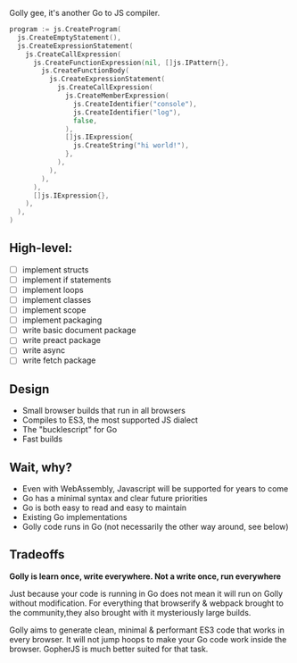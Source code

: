 Golly gee, it's another Go to JS compiler.

```go
program := js.CreateProgram(
  js.CreateEmptyStatement(),
  js.CreateExpressionStatement(
    js.CreateCallExpression(
      js.CreateFunctionExpression(nil, []js.IPattern{},
        js.CreateFunctionBody(
          js.CreateExpressionStatement(
            js.CreateCallExpression(
              js.CreateMemberExpression(
                js.CreateIdentifier("console"),
                js.CreateIdentifier("log"),
                false,
              ),
              []js.IExpression{
                js.CreateString("hi world!"),
              },
            ),
          ),
        ),
      ),
      []js.IExpression{},
    ),
  ),
)
```

## High-level:

- [ ] implement structs
- [ ] implement if statements
- [ ] implement loops
- [ ] implement classes
- [ ] implement scope
- [ ] implement packaging
- [ ] write basic document package
- [ ] write preact package
- [ ] write async 
- [ ] write fetch package

## Design

- Small browser builds that run in all browsers
- Compiles to ES3, the most supported JS dialect
- The "bucklescript" for Go
- Fast builds

## Wait, why?

- Even with WebAssembly, Javascript will be supported for years to come
- Go has a minimal syntax and clear future priorities
- Go is both easy to read and easy to maintain
- Existing Go implementations 
- Golly code runs in Go (not necessarily the other way around, see below)

## Tradeoffs

**Golly is learn once, write everywhere. Not a write once, run everywhere**

Just because your code is running in Go does not mean it will run on Golly without modification. For everything that browserify & webpack brought to the community,they also brought with it mysteriously large builds.

Golly aims to generate clean, minimal & performant ES3 code that works in every browser. It will not jump hoops to make your Go code work inside the browser. GopherJS is much better suited for that task.